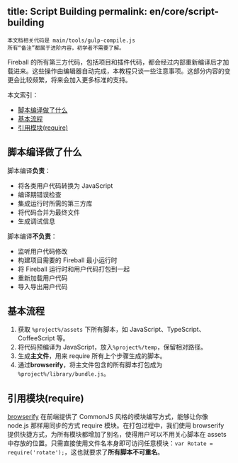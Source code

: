title: Script Building
permalink: en/core/script-building
---

```
本文档相关代码是 main/tools/gulp-compile.js
所有“备注”都属于进阶内容，初学者不需要了解。
```

Fireball 的所有第三方代码，包括项目和插件代码，都会经过内部重新编译后才加载进来。这些操作由编辑器自动完成，本教程只谈一些注意事项。这部分内容的变更会比较频繁，将来会加入更多标准的支持。

本文索引：
- [脚本编译做了什么](#intro)
- [基本流程](#pipeline)
- [引用模块(require)](#require)

## <a name="intro"></a>脚本编译做了什么

脚本编译**负责**：
- 将各类用户代码转换为 JavaScript
- 编译期错误检查
- 集成运行时所需的第三方库
- 将代码合并为最终文件
- 生成调试信息

脚本编译**不负责**：
- 监听用户代码修改
- 构建项目需要的 Fireball 最小运行时
- 将 Fireball 运行时和用户代码打包到一起
- 重新加载用户代码
- 导入导出用户代码

## <a name="pipeline"></a>基本流程

1. 获取 `%project%/assets` 下所有脚本，如  JavaScript、TypeScript、CoffeeScript 等。
2. 将代码预编译为 JavaScript，放入`%project%/temp`，保留相对路径。
3. 生成**主文件**，用来 require 所有上个步骤生成的脚本。
4. 通过**browserify**，将主文件包含的所有脚本打包成为 `%project%/library/bundle.js`。

## <a name="require"></a>引用模块(require)

[browserify](http://browserify.org/) 在前端提供了 CommonJS 风格的模块编写方式，能够让你像 node.js 那样用同步的方式 require 模块。在打包过程中，我们使用 browserify 提供快捷方式，为所有模块都增加了别名，使得用户可以不用关心脚本在 assets 中存放的位置。只需直接使用文件名本身即可访问任意模块：`var Rotate = require('rotate');`，这也就要求了**所有脚本不可重名**。
